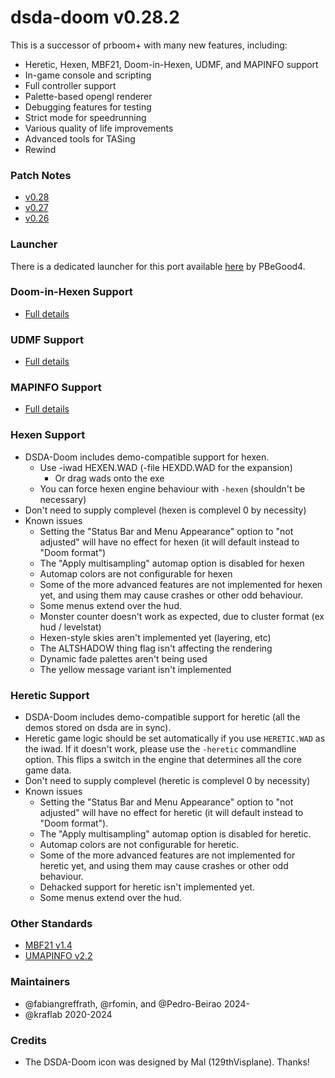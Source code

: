 # dsda-doom v0.28.2
This is a successor of prboom+ with many new features, including:
- Heretic, Hexen, MBF21, Doom-in-Hexen, UDMF, and MAPINFO support
- In-game console and scripting
- Full controller support
- Palette-based opengl renderer
- Debugging features for testing
- Strict mode for speedrunning
- Various quality of life improvements
- Advanced tools for TASing
- Rewind

### Patch Notes
- [v0.28](./patch_notes/v0.28.md)
- [v0.27](./patch_notes/v0.27.md)
- [v0.26](./patch_notes/v0.26.md)

### Launcher
There is a dedicated launcher for this port available [here](https://github.com/Pedro-Beirao/dsda-launcher) by PBeGood4.

### Doom-in-Hexen Support
- [Full details](./docs/doom_in_hexen.md)

### UDMF Support
- [Full details](./docs/udmf.md)

### MAPINFO Support
- [Full details](./docs/mapinfo.md)

### Hexen Support
- DSDA-Doom includes demo-compatible support for hexen.
  - Use -iwad HEXEN.WAD (-file HEXDD.WAD for the expansion)
    - Or drag wads onto the exe
  - You can force hexen engine behaviour with `-hexen` (shouldn't be necessary)
- Don't need to supply complevel (hexen is complevel 0 by necessity)
- Known issues
  - Setting the "Status Bar and Menu Appearance" option to "not adjusted" will have no effect for hexen (it will default instead to "Doom format")
  - The "Apply multisampling" automap option is disabled for hexen
  - Automap colors are not configurable for hexen
  - Some of the more advanced features are not implemented for hexen yet, and using them may cause crashes or other odd behaviour.
  - Some menus extend over the hud.
  - Monster counter doesn't work as expected, due to cluster format (ex hud / levelstat)
  - Hexen-style skies aren't implemented yet (layering, etc)
  - The ALTSHADOW thing flag isn't affecting the rendering
  - Dynamic fade palettes aren't being used
  - The yellow message variant isn't implemented

### Heretic Support
- DSDA-Doom includes demo-compatible support for heretic (all the demos stored on dsda are in sync).
- Heretic game logic should be set automatically if you use `HERETIC.WAD` as the iwad. If it doesn't work, please use the `-heretic` commandline option. This flips a switch in the engine that determines all the core game data.
- Don't need to supply complevel (heretic is complevel 0 by necessity)
- Known issues
  - Setting the "Status Bar and Menu Appearance" option to "not adjusted" will have no effect for heretic (it will default instead to "Doom format").
  - The "Apply multisampling" automap option is disabled for heretic.
  - Automap colors are not configurable for heretic.
  - Some of the more advanced features are not implemented for heretic yet, and using them may cause crashes or other odd behaviour.
  - Dehacked support for heretic isn't implemented yet.
  - Some menus extend over the hud.

### Other Standards
- [MBF21 v1.4](https://github.com/kraflab/mbf21)
- [UMAPINFO v2.2](https://github.com/kraflab/umapinfo)

### Maintainers
- @fabiangreffrath, @rfomin, and @Pedro-Beirao 2024-
- @kraflab 2020-2024

### Credits
- The DSDA-Doom icon was designed by Mal (129thVisplane). Thanks!
